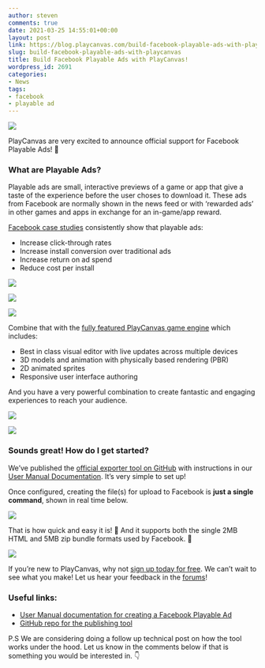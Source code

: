 ```yaml
---
author: steven
comments: true
date: 2021-03-25 14:55:01+00:00
layout: post
link: https://blog.playcanvas.com/build-facebook-playable-ads-with-playcanvas/
slug: build-facebook-playable-ads-with-playcanvas
title: Build Facebook Playable Ads with PlayCanvas!
wordpress_id: 2691
categories:
- News
tags:
- facebook
- playable ad
---
```



[![](https://blog.playcanvas.com/wp-content/uploads/2021/03/FB-GIF3-10-2021_11-27-57-1.gif)](https://blog.playcanvas.com/wp-content/uploads/2021/03/FB-GIF3-10-2021_11-27-57-1.gif)





PlayCanvas are very excited to announce official support for Facebook Playable Ads! 🚀







### What are Playable Ads?







Playable ads are small, interactive previews of a game or app that give a taste of the experience before the user choses to download it. These ads from Facebook are normally shown in the news feed or with ‘rewarded ads’ in other games and apps in exchange for an in-game/app reward.  
  
[Facebook case studies](https://www.facebook.com/business/success/categories/playable-ads) consistently show that playable ads:







  * Increase click-through rates
  * Increase install conversion over traditional ads
  * Increase return on ad spend
  * Reduce cost per install












[![](https://blog.playcanvas.com/wp-content/uploads/2021/03/image.gif)](https://blog.playcanvas.com/wp-content/uploads/2021/03/image.gif)













[![](https://blog.playcanvas.com/wp-content/uploads/2021/03/image-1.gif)](https://blog.playcanvas.com/wp-content/uploads/2021/03/image-1.gif)













[![](https://blog.playcanvas.com/wp-content/uploads/2021/03/image-2.gif)](https://blog.playcanvas.com/wp-content/uploads/2021/03/image-2.gif)













Combine that with the [fully featured PlayCanvas game engine](https://playcanvas.com/features) which includes:







  * Best in class visual editor with live updates across multiple devices
  * 3D models and animation with physically based rendering (PBR)
  * 2D animated sprites
  * Responsive user interface authoring






And you have a very powerful combination to create fantastic and engaging experiences to reach your audience.













[![](https://blog.playcanvas.com/wp-content/uploads/2021/03/Kapture-2021-03-08-at-18.33.18-1.gif)](https://blog.playcanvas.com/wp-content/uploads/2021/03/Kapture-2021-03-08-at-18.33.18-1.gif)













[![](https://blog.playcanvas.com/wp-content/uploads/2021/03/Kapture-2021-03-10-at-11.38.54-1.gif)](https://blog.playcanvas.com/wp-content/uploads/2021/03/Kapture-2021-03-10-at-11.38.54-1.gif)













### Sounds great! How do I get started?







We’ve published the [official exporter tool on GitHub](https://github.com/playcanvas/playcanvas-rest-api-tools#converting-a-project-into-a-single-html-file) with instructions in our [User Manual Documentation](https://developer.playcanvas.com/en/user-manual/publishing/playable-ads/fb-playable-ads/). It’s very simple to set up!  
  
Once configured, creating the file(s) for upload to Facebook is **just a single command**, shown in real time below.





[![](https://blog.playcanvas.com/wp-content/uploads/2021/03/playable-ad-workflow.gif)](https://blog.playcanvas.com/wp-content/uploads/2021/03/playable-ad-workflow.gif)





That is how quick and easy it is! 💪 And it supports both the single 2MB HTML and 5MB zip bundle formats used by Facebook. 🙌







[![](https://blog.playcanvas.com/wp-content/uploads/2021/03/Screenshot-2021-03-08-at-16.25.13-1-1024x670.png)](https://blog.playcanvas.com/wp-content/uploads/2021/03/Screenshot-2021-03-08-at-16.25.13-1.png)







If you’re new to PlayCanvas, why not [sign up today for free](https://playcanvas.com/). We can’t wait to see what you make! Let us hear your feedback in the [forums](https://forum.playcanvas.com/)!







### Useful links:







  * [User Manual documentation for creating a Facebook Playable Ad](https://developer.playcanvas.com/en/user-manual/publishing/playable-ads/fb-playable-ads/)
  * [GitHub repo for the publishing tool](https://github.com/playcanvas/playcanvas-rest-api-tools#converting-a-project-into-a-single-html-file)






P.S We are considering doing a follow up technical post on how the tool works under the hood. Let us know in the comments below if that is something you would be interested in. 👇




